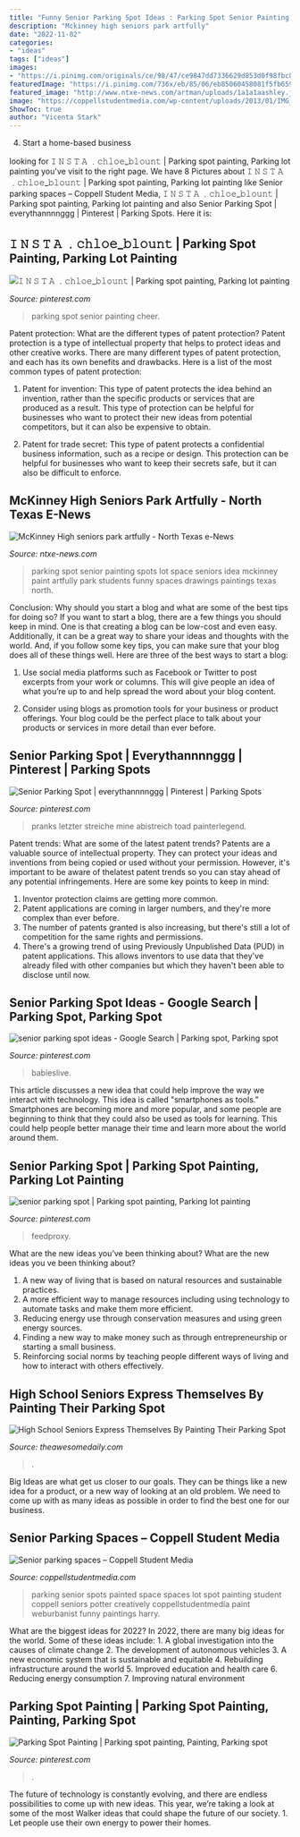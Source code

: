 ```yaml
---
title: "Funny Senior Parking Spot Ideas : Parking Spot Senior Painting Spots Lot Space Seniors Idea Mckinney Paint Artfully Park Students Funny Spaces Drawings Paintings Texas North"
description: "Mckinney high seniors park artfully"
date: "2022-11-02"
categories:
- "ideas"
tags: ["ideas"]
images:
- "https://i.pinimg.com/originals/ce/98/47/ce9847dd7336629d853d0f98fbc86336.jpg"
featuredImage: "https://i.pinimg.com/736x/eb/85/06/eb85060458081f5fb659e510135f7695.jpg"
featured_image: "http://www.ntxe-news.com/artman/uploads/1a1a1aashley.jpg"
image: "https://coppellstudentmedia.com/wp-content/uploads/2013/01/IMG_2391-675x900.jpg"
ShowToc: true
author: "Vicenta Stark"
---
```



4. Start a home-based business

	

		
looking for 𝙸 𝙽 𝚂 𝚃 𝙰 ﹒𝚌𝚑𝚕𝚘𝚎_𝚋𝚕𝚘𝚞𝚗𝚝 | Parking spot painting, Parking lot painting you've visit to the right page. We have 8 Pictures about 𝙸 𝙽 𝚂 𝚃 𝙰 ﹒𝚌𝚑𝚕𝚘𝚎_𝚋𝚕𝚘𝚞𝚗𝚝 | Parking spot painting, Parking lot painting like Senior parking spaces – Coppell Student Media, 𝙸 𝙽 𝚂 𝚃 𝙰 ﹒𝚌𝚑𝚕𝚘𝚎_𝚋𝚕𝚘𝚞𝚗𝚝 | Parking spot painting, Parking lot painting and also Senior Parking Spot | everythannnnggg | Pinterest | Parking Spots. Here it is:
		
    
## 𝙸 𝙽 𝚂 𝚃 𝙰 ﹒𝚌𝚑𝚕𝚘𝚎_𝚋𝚕𝚘𝚞𝚗𝚝 | Parking Spot Painting, Parking Lot Painting

<img loading=lazy src="https://i.pinimg.com/originals/ce/98/47/ce9847dd7336629d853d0f98fbc86336.jpg" onerror="this.onerror=null;this.src='https://tse3.mm.bing.net/th?id=OIP.-r_6T2ncaB9c0WLovnbgtwHaNK&amp;pid=15.1';" alt="𝙸 𝙽 𝚂 𝚃 𝙰 ﹒𝚌𝚑𝚕𝚘𝚎_𝚋𝚕𝚘𝚞𝚗𝚝 | Parking spot painting, Parking lot painting">

_Source: pinterest.com_

>parking spot senior painting cheer. 

	

Patent protection: What are the different types of patent protection?
Patent protection is a type of intellectual property that helps to protect ideas and other creative works. There are many different types of patent protection, and each has its own benefits and drawbacks. Here is a list of the most common types of patent protection:
1) Patent for invention: This type of patent protects the idea behind an invention, rather than the specific products or services that are produced as a result. This type of protection can be helpful for businesses who want to protect their new ideas from potential competitors, but it can also be expensive to obtain.

2) Patent for trade secret: This type of patent protects a confidential business information, such as a recipe or design. This protection can be helpful for businesses who want to keep their secrets safe, but it can also be difficult to enforce.

    
## McKinney High Seniors Park Artfully - North Texas E-News

<img loading=lazy src="http://www.ntxe-news.com/artman/uploads/1a1a1aashley.jpg" onerror="this.onerror=null;this.src='https://tse2.mm.bing.net/th?id=OIP.6n6uV6SK9KHkpzbThzeF4wHaJ4&amp;pid=15.1';" alt="McKinney High seniors park artfully - North Texas e-News">

_Source: ntxe-news.com_

>parking spot senior painting spots lot space seniors idea mckinney paint artfully park students funny spaces drawings paintings texas north. 

	

Conclusion: Why should you start a blog and what are some of the best tips for doing so?
If you want to start a blog, there are a few things you should keep in mind. One is that creating a blog can be low-cost and even easy. Additionally, it can be a great way to share your ideas and thoughts with the world. And, if you follow some key tips, you can make sure that your blog does all of these things well. Here are three of the best ways to start a blog:
1. Use social media platforms such as Facebook or Twitter to post excerpts from your work or columns. This will give people an idea of what you’re up to and help spread the word about your blog content.

2. Consider using blogs as promotion tools for your business or product offerings. Your blog could be the perfect place to talk about your products or services in more detail than ever before.

    
## Senior Parking Spot | Everythannnnggg | Pinterest | Parking Spots

<img loading=lazy src="https://s-media-cache-ak0.pinimg.com/736x/f5/8a/49/f58a494d79a053afb16a0df8f515a4f0.jpg" onerror="this.onerror=null;this.src='https://tse4.mm.bing.net/th?id=OIP.cdlNfFn4uZi34cuhM-F3bgHaJ7&amp;pid=15.1';" alt="Senior Parking Spot | everythannnnggg | Pinterest | Parking Spots">

_Source: pinterest.com_

>pranks letzter streiche mine abistreich toad painterlegend. 

	

Patent trends: What are some of the latest patent trends?
Patents are a valuable source of intellectual property. They can protect your ideas and inventions from being copied or used without your permission. However, it's important to be aware of thelatest patent trends so you can stay ahead of any potential infringements. Here are some key points to keep in mind: 
1. Inventor protection claims are getting more common. 
2. Patent applications are coming in larger numbers, and they're more complex than ever before. 
3. The number of patents granted is also increasing, but there's still a lot of competition for the same rights and permissions. 
4. There's a growing trend of using Previously Unpublished Data (PUD) in patent applications. This allows inventors to use data that they've already filed with other companies but which they haven't been able to disclose until now.

    
## Senior Parking Spot Ideas - Google Search | Parking Spot, Parking Spot

<img loading=lazy src="https://i.pinimg.com/736x/f0/0f/66/f00f6688f22425ac6f029b328fdf188d.jpg" onerror="this.onerror=null;this.src='https://tse3.mm.bing.net/th?id=OIP.ZrO_mshL96UVT7dhK88hLwAAAA&amp;pid=15.1';" alt="senior parking spot ideas - Google Search | Parking spot, Parking spot">

_Source: pinterest.com_

>babieslive. 

	

This article discusses a new idea that could help improve the way we interact with technology. This idea is called "smartphones as tools." Smartphones are becoming more and more popular, and some people are beginning to think that they could also be used as tools for learning. This could help people better manage their time and learn more about the world around them.

    
## Senior Parking Spot | Parking Spot Painting, Parking Lot Painting

<img loading=lazy src="https://i.pinimg.com/736x/eb/85/06/eb85060458081f5fb659e510135f7695.jpg" onerror="this.onerror=null;this.src='https://tse3.mm.bing.net/th?id=OIP.Lu99ANbgOfj-IBaY40XbBQHaJ3&amp;pid=15.1';" alt="senior parking spot | Parking spot painting, Parking lot painting">

_Source: pinterest.com_

>feedproxy. 

	

What are the new ideas you’ve been thinking about?
What are the new ideas you ve been thinking about? 

1. A new way of living that is based on natural resources and sustainable practices. 
2. A more efficient way to manage resources including using technology to automate tasks and make them more efficient. 
3. Reducing energy use through conservation measures and using green energy sources. 
4. Finding a new way to make money such as through entrepreneurship or starting a small business. 
5. Reinforcing social norms by teaching people different ways of living and how to interact with others effectively.

    
## High School Seniors Express Themselves By Painting Their Parking Spot

<img loading=lazy src="https://theawesomedaily.com/wp-content/uploads/2016/08/parking-spot-art-by-seniors-27-1.jpg" onerror="this.onerror=null;this.src='https://tse1.mm.bing.net/th?id=OIP.qcJ5M3K982D04-XP2JNrVAHaEp&amp;pid=15.1';" alt="High School Seniors Express Themselves By Painting Their Parking Spot">

_Source: theawesomedaily.com_

>. 

	

Big Ideas are what get us closer to our goals. They can be things like a new idea for a product, or a new way of looking at an old problem. We need to come up with as many ideas as possible in order to find the best one for our business.

    
## Senior Parking Spaces – Coppell Student Media

<img loading=lazy src="https://coppellstudentmedia.com/wp-content/uploads/2013/01/IMG_2391-675x900.jpg" onerror="this.onerror=null;this.src='https://tse3.mm.bing.net/th?id=OIP.cDXJ82VHooG0DaaRa7t8NgHaJ4&amp;pid=15.1';" alt="Senior parking spaces – Coppell Student Media">

_Source: coppellstudentmedia.com_

>parking senior spots painted space spaces lot spot painting student coppell seniors potter creatively coppellstudentmedia paint weburbanist funny paintings harry. 

	

What are the biggest ideas for 2022?
In 2022, there are many big ideas for the world. Some of these ideas include: 1. A global investigation into the causes of climate change 2. The development of autonomous vehicles 3. A new economic system that is sustainable and equitable 4. Rebuilding infrastructure around the world 5. Improved education and health care 6. Reducing energy consumption 7. Improving natural environment 
    
## Parking Spot Painting | Parking Spot Painting, Painting, Parking Spot

<img loading=lazy src="https://i.pinimg.com/736x/ed/3a/b4/ed3ab4973702b7bc9ea8aadcda4d4c3f.jpg" onerror="this.onerror=null;this.src='https://tse2.mm.bing.net/th?id=OIP.x4ZSHh3q2b4perY9okph_AHaFj&amp;pid=15.1';" alt="Parking Spot Painting | Parking spot painting, Painting, Parking spot">

_Source: pinterest.com_

>. 

	

The future of technology is constantly evolving, and there are endless possibilities to come up with new ideas. This year, we’re taking a look at some of the most Walker ideas that could shape the future of our society. 1. Let people use their own energy to power their homes.

